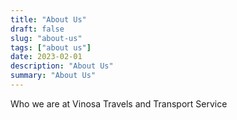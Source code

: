```yaml
---
title: "About Us"
draft: false
slug: "about-us"
tags: ["about us"]
date: 2023-02-01
description: "About Us"
summary: "About Us"
---
```


Who we are at Vinosa Travels and Transport Service

